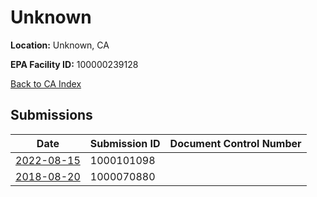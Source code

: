 # Unknown

**Location:** Unknown, CA

**EPA Facility ID:** 100000239128

[Back to CA Index](../../index.md)

## Submissions

| Date | Submission ID | Document Control Number |
|------|--------------|-------------------------|
| [2022-08-15](submissions/1000101098.md) | 1000101098 |  |
| [2018-08-20](submissions/1000070880.md) | 1000070880 |  |
